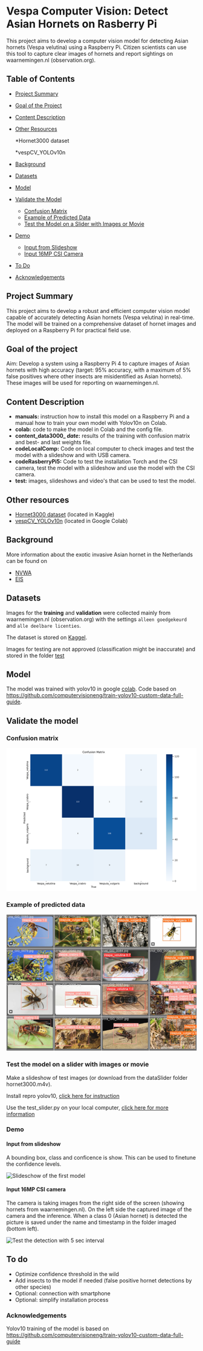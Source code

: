 # Vespa Computer Vision: Detect Asian Hornets on Rasberry Pi
This project aims to develop a computer vision model for detecting Asian hornets (Vespa velutina) using a Raspberry Pi. 
Citizen scientists can use this tool to capture clear images of hornets and report sightings on waarnemingen.nl (observation.org).
## Table of Contents
* [Project Summary](#project-summary)
* [Goal of the Project](#goal-of-the-project)
* [Content Description](#content-description)
* [Other Resources](#other-resources)

    *Hornet3000 dataset

    *vespCV_YOLOv10n
* [Background](#background)
* [Datasets](#datasets)
* [Model](#model)
* [Validate the Model](#validate-the-model)
    * [Confusion Matrix](#confusion-matrix)
    * [Example of Predicted Data](#example-of-predicted-data)
    * [Test the Model on a Slider with Images or Movie](#test-the-model-on-a-slider-with-images-or-movie)
* [Demo](#demo)
    * [Input from Slideshow](#input-from-slideshow)
    * [Input 16MP CSI Camera](#input-16mp-csi-camera)
* [To Do](#to-do)
* [Acknowledgements](#acknowledgements)

## Project Summary

This project aims to develop a robust and efficient computer vision model capable of accurately detecting Asian hornets (Vespa velutina) in real-time. The model will be trained on a comprehensive dataset of hornet images and deployed on a Raspberry Pi for practical field use.

## Goal of the project
Aim: Develop a system using a Raspberry Pi 4 to capture images of Asian hornets with high accuracy (target: 95% accuracy, with a maximum of 5% false positives where other insects are misidentified as Asian hornets). These images will be used for reporting on waarnemingen.nl.

## Content Description
- **manuals:** instruction how to install this model on a Raspberry Pi and a manual how to train your own model with Yolov10n on Colab.
- **colab:** code to make the model in Colab and the config file.
- **content_data3000_ _date_:** results of the training with confusion matrix and best- and last weights file.
- **codeLocalComp:** Code on local computer to check images and test the model with a slideshow and with USB camera.
- **codeRasberryPi5:** Code to test the installation Torch and the CSI camera, test the model with a slideshow and use the model with the CSI camera.
- **test:** images, slideshows and video's that can be used to test the model.

## Other resources
- [Hornet3000 dataset](https://www.kaggle.com/datasets/marcoryvandijk/vespa-velutina-v-crabro-vespulina-vulgaris) (located in Kaggle)
- [vespCV_YOLOv10n](https://colab.research.google.com/drive/1ZYySGP85AOX187GFbzVVCnE-DFEFDOyT) (located in Google Colab)

## Background
More information about the exotic invasive Asian hornet in the Netherlands can be found on 
- [NVWA](https://www.nvwa.nl/onderwerpen/aziatische-hoornaar)
- [EIS](https://www.eis-nederland.nl/DesktopModules/Bring2mind/DMX/API/Entries/Download?command=core%5Fdownload&entryid=1012&language=nl%2DNL&PortalId=4&TabId=563)

## Datasets
Images for the **training** and **validation** were collected mainly from waarnemingen.nl (observation.org) with the settings `alleen goedgekeurd` and `alle deelbare licenties`. 

The dataset is stored on [Kaggel](https://www.kaggle.com/datasets/marcoryvandijk/vespa-velutina-v-crabro-vespulina-vulgaris).

Images for testing are not approved (classification might be inaccurate) and stored in the folder [test](https://github.com/vespCV/hornet3000/tree/main/test)

## Model
The model was trained with yolov10 in google [colab](https://github.com/vespCV/hornet3000/tree/main/colab "colab"). Code based on https://github.com/computervisioneng/train-yolov10-custom-data-full-guide.

## Validate the model
### Confusion matrix
![confusionmatrix](https://github.com/vespCV/hornet3000/blob/main/content_data3000_24-09-20/content/runs/detect/train/confusion_matrix.png)
### Example of predicted data
![predicteddata](https://github.com/vespCV/hornet3000/blob/main/content_data3000_24-09-20/content/runs/detect/train/val_batch1_pred.jpg)
### Test the model on a slider with images or movie
Make a slideshow of test images (or download from the dataSlider folder hornet3000.m4v). 

Install repro yolov10, [click here for instruction](https://youtu.be/PfQwNe0P-G4?t=1886)

Use the test_slider.py on your local computer, [click here for more information](https://youtu.be/PfQwNe0P-G4?t=2640)

### Demo 
#### Input from slideshow
A bounding box, class and conficence is show. This can be used to finetune the confidence levels.

![Slideschow of the first model](https://github.com/vespCV/hornet3000/blob/main/test_hornet3000_24-09-21.gif)

#### Input 16MP CSI camera
The camera is taking images from the right side of the screen (showing hornets from waarnemingen.nl). On the left side the captured image of the camera and the inference. When a class 0 (Asian hornet) is detected the picture is saved under the name and timestamp in the folder imaged (bottom left).

![Test the detection with 5 sec interval](https://github.com/vespCV/hornet3000/blob/main/testIntervalCSIcamImagesRpi_24-09-23.gif)

## To do
- Optimize confidence threshold in the wild
- Add insects to the model if needed (false positive hornet detections by other species)
- Optional: connection with smartphone
- Optional: simplify installation process 

### Acknowledgements
Yolov10 training of the model is based on https://github.com/computervisioneng/train-yolov10-custom-data-full-guide

